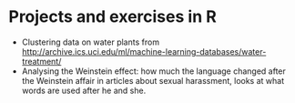 # Projects and exercises in R
- Clustering data on water plants from http://archive.ics.uci.edu/ml/machine-learning-databases/water-treatment/ 
- Analysing the Weinstein effect: how much the language changed after the Weinstein affair in articles about
 sexual harassment, looks at what words are used after he and she.

